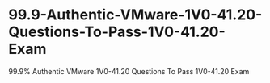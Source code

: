 # 99.9-Authentic-VMware-1V0-41.20-Questions-To-Pass-1V0-41.20-Exam
99.9% Authentic VMware 1V0-41.20 Questions To Pass 1V0-41.20 Exam
